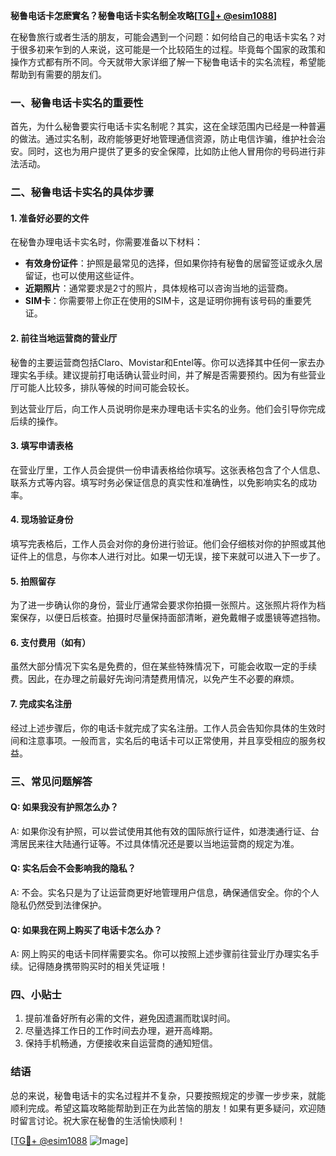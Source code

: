**秘鲁电话卡怎麽實名？秘鲁电话卡实名制全攻略[[TG💪+ @esim1088](https://t.me/s/esim1088)]**

在秘鲁旅行或者生活的朋友，可能会遇到一个问题：如何给自己的电话卡实名？对于很多初来乍到的人来说，这可能是一个比较陌生的过程。毕竟每个国家的政策和操作方式都有所不同。今天就带大家详细了解一下秘鲁电话卡的实名流程，希望能帮助到有需要的朋友们。

### 一、秘鲁电话卡实名的重要性

首先，为什么秘鲁要实行电话卡实名制呢？其实，这在全球范围内已经是一种普遍的做法。通过实名制，政府能够更好地管理通信资源，防止电信诈骗，维护社会治安。同时，这也为用户提供了更多的安全保障，比如防止他人冒用你的号码进行非法活动。

### 二、秘鲁电话卡实名的具体步骤

#### 1. 准备好必要的文件

在秘鲁办理电话卡实名时，你需要准备以下材料：

- **有效身份证件**：护照是最常见的选择，但如果你持有秘鲁的居留签证或永久居留证，也可以使用这些证件。
- **近期照片**：通常要求是2寸的照片，具体规格可以咨询当地的运营商。
- **SIM卡**：你需要带上你正在使用的SIM卡，这是证明你拥有该号码的重要凭证。

#### 2. 前往当地运营商的营业厅

秘鲁的主要运营商包括Claro、Movistar和Entel等。你可以选择其中任何一家去办理实名手续。建议提前打电话确认营业时间，并了解是否需要预约。因为有些营业厅可能人比较多，排队等候的时间可能会较长。

到达营业厅后，向工作人员说明你是来办理电话卡实名的业务。他们会引导你完成后续的操作。

#### 3. 填写申请表格

在营业厅里，工作人员会提供一份申请表格给你填写。这张表格包含了个人信息、联系方式等内容。填写时务必保证信息的真实性和准确性，以免影响实名的成功率。

#### 4. 现场验证身份

填写完表格后，工作人员会对你的身份进行验证。他们会仔细核对你的护照或其他证件上的信息，与你本人进行对比。如果一切无误，接下来就可以进入下一步了。

#### 5. 拍照留存

为了进一步确认你的身份，营业厅通常会要求你拍摄一张照片。这张照片将作为档案保存，以便日后核查。拍摄时尽量保持面部清晰，避免戴帽子或墨镜等遮挡物。

#### 6. 支付费用（如有）

虽然大部分情况下实名是免费的，但在某些特殊情况下，可能会收取一定的手续费。因此，在办理之前最好先询问清楚费用情况，以免产生不必要的麻烦。

#### 7. 完成实名注册

经过上述步骤后，你的电话卡就完成了实名注册。工作人员会告知你具体的生效时间和注意事项。一般而言，实名后的电话卡可以正常使用，并且享受相应的服务权益。

### 三、常见问题解答

#### Q: 如果我没有护照怎么办？
A: 如果你没有护照，可以尝试使用其他有效的国际旅行证件，如港澳通行证、台湾居民来往大陆通行证等。不过具体情况还是要以当地运营商的规定为准。

#### Q: 实名后会不会影响我的隐私？
A: 不会。实名只是为了让运营商更好地管理用户信息，确保通信安全。你的个人隐私仍然受到法律保护。

#### Q: 如果我在网上购买了电话卡怎么办？
A: 网上购买的电话卡同样需要实名。你可以按照上述步骤前往营业厅办理实名手续。记得随身携带购买时的相关凭证哦！

### 四、小贴士

1. 提前准备好所有必需的文件，避免因遗漏而耽误时间。
2. 尽量选择工作日的工作时间去办理，避开高峰期。
3. 保持手机畅通，方便接收来自运营商的通知短信。

### 结语

总的来说，秘鲁电话卡的实名过程并不复杂，只要按照规定的步骤一步步来，就能顺利完成。希望这篇攻略能帮助到正在为此苦恼的朋友！如果有更多疑问，欢迎随时留言讨论。祝大家在秘鲁的生活愉快顺利！

[[TG💪+ @esim1088](https://t.me/s/esim1088) ![Image](https://i.postimg.cc/4NQfJmqS/Snipaste-2025-05-13-00-14-12.png)]
